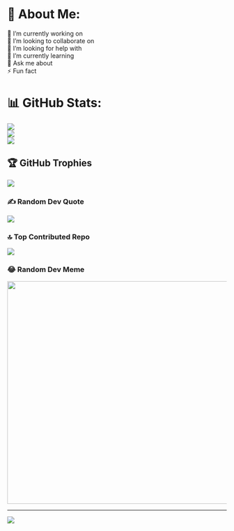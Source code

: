 # 💫 About Me:
🔭 I’m currently working on<br>👯 I’m looking to collaborate on<br>🤝 I’m looking for help with<br>🌱 I’m currently learning<br>💬 Ask me about<br>⚡ Fun fact

# 📊 GitHub Stats:
![](https://github-readme-stats.vercel.app/api?username=pamskye&theme=nightowl&hide_border=false&include_all_commits=true&count_private=true)<br/>
![](https://github-readme-streak-stats.herokuapp.com/?user=pamskye&theme=nightowl&hide_border=false)<br/>
![](https://github-readme-stats.vercel.app/api/top-langs/?username=pamskye&theme=nightowl&hide_border=false&include_all_commits=true&count_private=true&layout=compact)

## 🏆 GitHub Trophies
![](https://github-profile-trophy.vercel.app/?username=pamskye&theme=nord&no-frame=false&no-bg=false&margin-w=4)

### ✍️ Random Dev Quote
![](https://quotes-github-readme.vercel.app/api?type=horizontal&theme=radical)

### 🔝 Top Contributed Repo
![](https://github-contributor-stats.vercel.app/api?username=pamskye&limit=5&theme=oldie&combine_all_yearly_contributions=true)

### 😂 Random Dev Meme
<img src="https://rm.up.railway.app/" width="512px"/>

---
[![](https://visitcount.itsvg.in/api?id=pamskye&icon=9&color=5)](https://visitcount.itsvg.in)

<!-- Proudly created with GPRM ( https://gprm.itsvg.in ) -->
